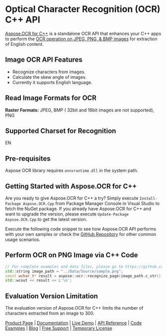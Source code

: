 # Optical Character Recognition (OCR) C++ API

[Aspose.OCR for C++](https://products.aspose.com/ocr/cpp) is a standalone OCR API that enhances your C++ apps to perform the [OCR operation on JPEG, PNG, & BMP images](https://docs.aspose.com/display/ocrcpp/Supported+File+Formats) for extraction of English content.

## Image OCR API Features

- Recognize characters from images.
- Calculate the skew angle of images.
- Currently it supports English language.

## Read Image Formats for OCR

**Raster Formats:** JPEG, BMP ( 32bit and 16bit images are not supported), PNG

## Supported Charset for Recognition

EN

## Pre-requisites

Aspose OCR library requires `onnxruntime.dll` in the system path.

## Getting Started with Aspose.OCR for C++

Are you ready to give Aspose.OCR for C++ a try? Simply execute `Install-Package Aspose.OCR.Cpp` from Package Manager Console in Visual Studio to fetch the NuGet package. If you already have Aspose.OCR for C++ and want to upgrade the version, please execute `Update-Package Aspose.OCR.Cpp` to get the latest version.

Execute the following code snippet to see how Aspose.OCR API performs with your own samples or check the [GitHub Repository](https://github.com/aspose-ocr/Aspose.OCR-for-C) for other common usage scenarios.

## Perform OCR on PNG Image via C++ Code

```cpp
// For complete examples and data files, please go to https://github.com/aspose-ocr/Aspose.OCR-for-C
std::string image_path = "../Data/Source/sample.png";
const wchar_t* result = aspose::ocr::recognize_page(image_path.c_str());
std::wcout << result << L'\n';
```

## Evaluation Version Limitation

The evaluation version of Aspose.OCR for C++ limits the number of characters extracted from an image to 300.

[Product Page](https://products.aspose.com/ocr/cpp) | [Documentation](https://docs.aspose.com/display/ocrcpp/Home) | [Live Demo](https://products.aspose.app/ocr/family) | [API Reference](https://apireference.aspose.com/ocr/cpp) | [Code Examples](https://github.com/aspose-ocr/Aspose.OCR-for-C) | [Blog](https://blog.aspose.com/category/ocr/) | [Free Support](https://forum.aspose.com/c/ocr) |  [Temporary License](https://purchase.aspose.com/temporary-license)
